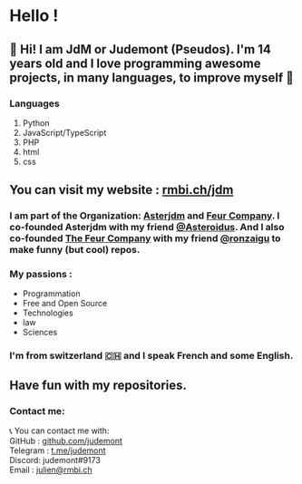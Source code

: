 # Hello ! 
## 👋 Hi! I am JdM or Judemont (Pseudos). I'm 14 years old and I love programming awesome projects, in many languages, to improve myself 🚀
### Languages
1. Python
2. JavaScript/TypeScript
3. PHP
4. html
5. css
## You can visit my website : [rmbi.ch/jdm](https://rmbi.ch/jdm)

### I am part of the Organization: [Asterjdm](https://github.com/asterjdm) and [Feur Company](https://gihub.com/FeurCompany). I co-founded Asterjdm with my friend [@Asteroidus](https://github.com/AstroidusTv). And I also co-founded [The Feur Company](https://gihub.com/FeurCompany) with my friend [@ronzaigu](https://github.com/ronzaigu) to make funny (but cool) repos. 

### My passions :

* Programmation
* Free and Open Source
* Technologies
* law
* Sciences


### I'm from switzerland 🇨🇭 and I speak French and some English.


## Have fun with my repositories.



<h3 align="left">Contact me:</h3>
📞 You can contact me with: 
<br> GitHub : <a href="https://github.com/judemont">github.com/judemont</a> 
<br> Telegram : <a href="https://t.me/judemont">t.me/judemont</a> 
<br> Discord: judemont#9173 
<br> Email : <a href="mailto:julien@rmbi.ch?subject=Hi JdM !">julien@rmbi.ch</a>
